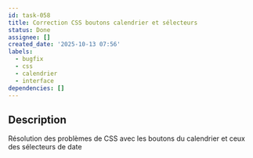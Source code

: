 ```yaml
---
id: task-058
title: Correction CSS boutons calendrier et sélecteurs
status: Done
assignee: []
created_date: '2025-10-13 07:56'
labels:
  - bugfix
  - css
  - calendrier
  - interface
dependencies: []
---
```


## Description

<!-- SECTION:DESCRIPTION:BEGIN -->
Résolution des problèmes de CSS avec les boutons du calendrier et ceux des sélecteurs de date
<!-- SECTION:DESCRIPTION:END -->
